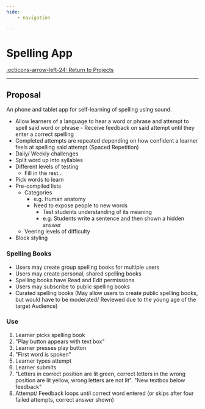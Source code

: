 ```yaml
---
hide:
    - navigation

---
```


# Spelling App

[:octicons-arrow-left-24: Return to Projects](/Projects/)

---

## Proposal

An phone and tablet app for self-learning of spelling using sound. 

- Allow learners of a language to hear a word or phrase and attempt to spell said word or phrase - Receive feedback on said attempt until they enter a correct spelling
- Completed attempts are repeated depending on how confident a learner feels at spelling said attempt (Spaced Repetition)
- Daily/ Weekly challenges
- Split word up into syllables
- Different levels of testing
    - Fill in the rest…
- Pick words to learn
- Pre-compiled lists
    - Categories
        - e.g. Human anatomy
        - Need to expose people to new words
            - Test students understanding of its meaning
            - e.g. Students write a sentence and then shown a hidden answer
    - Veering levels of difficulty
- Block styling

### Spelling Books

- Users may create group spelling books for multiple users
- Users may create personal, shared spelling books
- Spelling books have Read and Edit permissions
- Users may subscribe to public spelling books
- Curated spelling books (May allow users to create public spelling books, but would have to be moderated/ Reviewed due to the young age of the target Audience)


### Use

1. Learner picks spelling book
2. "Play button appears with text box"
3. Learner presses play button
4. "First word is spoken"
5. Learner types attempt
6. Learner submits
7. "Letters in correct position are lit green, correct letters in the wrong position are lit yellow, wrong letters are not lit". "New textbox below feedback"
8. Attempt/ Feedback loops until correct word entered (or skips after four failed attempts, correct answer shown)


